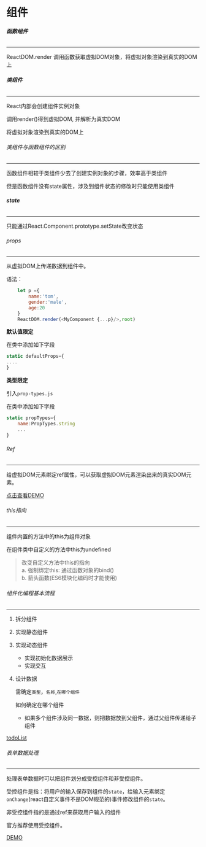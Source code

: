 # 组件



###### **函数组件**

---

ReactDOM.render 调用函数获取虚拟DOM对象，将虚拟对象渲染到真实的DOM上



###### **类组件**

---

React内部会创建组件实例对象

调用render()得到虚拟DOM, 并解析为真实DOM

将虚拟对象渲染到真实的DOM上



###### 类组件与函数组件的区别

---

函数组件相较于类组件少去了创建实例对象的步骤，效率高于类组件

但是函数组件没有state属性，涉及到组件状态的修改时只能使用类组件



###### **state**

---

只能通过React.Component.prototype.setState改变状态



###### props

---

从虚拟DOM上传递数据到组件中。

语法：

```js
    let p ={
        name:'tom',
        gender:'male',
        age:20
    }
    ReactDOM.render(<MyComponent {...p}/>,root)
```

**默认值限定**

在类中添加如下字段

```js
static defaultProps={
....
}
```

**类型限定**

引入`prop-types.js`

在类中添加如下字段

```js
static propTypes={
	name:PropTypes.string
	...
}
```



###### Ref

---

给虚拟DOM元素绑定ref属性，可以获取虚拟DOM元素渲染出来的真实DOM元素。

[点击查看DEMO](./html/06-component-ref.html)



###### this指向

------

组件内置的方法中的this为组件对象

在组件类中自定义的方法中this为undefined

> 改变自定义方法中this的指向<br>
> a. 强制绑定this: 通过函数对象的bind()<br>
> b. 箭头函数(ES6模块化编码时才能使用)



###### 组件化编程基本流程

---

1. 拆分组件

2. 实现静态组件

3. 实现动态组件

   - 实现初始化数据展示
   - 实现交互

4. 设计数据

   需确定`类型`，`名称`,`在哪个组件`

   如何确定在哪个组件

   - 如果多个组件涉及同一数据，则把数据放到父组件，通过父组件传递给子组件

[todoList](./html/07-todolist.html)



###### 表单数据处理

---

处理表单数据时可以把组件划分成受控组件和非受控组件。



受控组件是指：将用户的输入保存到组件的`state`，给输入元素绑定`onChange`(react自定义事件不是DOM规范的)事件修改组件的`state`。



非受控组件指的是通过ref来获取用户输入的组件



官方推荐使用受控组件。

[DEMO](./html/08-component-form.html)